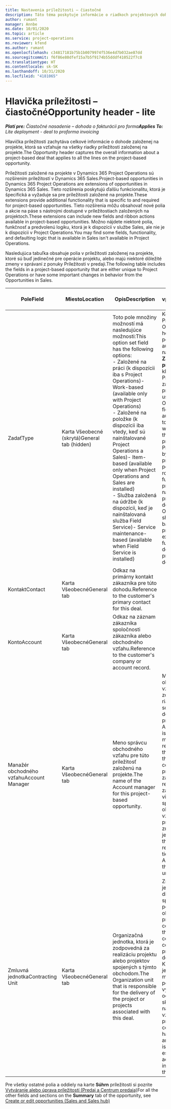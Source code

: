 ```yaml
---
title: Nastavenia príležitosti – čiastočné
description: Táto téma poskytuje informácie o riadkoch projektových dohôd a projektových príležitostí.
author: rumant
manager: Annbe
ms.date: 10/01/2020
ms.topic: article
ms.service: project-operations
ms.reviewer: kfend
ms.author: rumant
ms.openlocfilehash: c34817181b75b1b0079974f536e4d7b032ae87dd
ms.sourcegitcommit: f6f86e80dfef15a7b5f9174b55dddf410522f7c8
ms.translationtype: HT
ms.contentlocale: sk-SK
ms.lasthandoff: 10/31/2020
ms.locfileid: "4181065"
---
```

# <a name="opportunity-header---lite"></a><span data-ttu-id="185eb-103">Hlavička príležitosti – čiastočné</span><span class="sxs-lookup"><span data-stu-id="185eb-103">Opportunity header - lite</span></span>

<span data-ttu-id="185eb-104">_**Platí pre:** Čiastočné nasadenie – dohoda o fakturácii pro forma_</span><span class="sxs-lookup"><span data-stu-id="185eb-104">_**Applies To:** Lite deployment - deal to proforma invoicing_</span></span>

<span data-ttu-id="185eb-105">Hlavička príležitosti zachytáva celkové informácie o dohode založenej na projekte, ktorá sa vzťahuje na všetky riadky príležitosti založenej na projekte.</span><span class="sxs-lookup"><span data-stu-id="185eb-105">The Opportunity header captures the overall information about a project-based deal that applies to all the lines on the project-based opportunity.</span></span>

<span data-ttu-id="185eb-106">Príležitosti založené na projekte v Dynamics 365 Project Operations sú rozšírením príležitostí v Dynamics 365 Sales.</span><span class="sxs-lookup"><span data-stu-id="185eb-106">Project-based opportunities in Dynamics 365 Project Operations are extensions of opportunities in Dynamics 365 Sales.</span></span> <span data-ttu-id="185eb-107">Tieto rozšírenia poskytujú ďalšiu funkcionalitu, ktorá je špecifická a vyžaduje sa pre príležitosti založené na projekte.</span><span class="sxs-lookup"><span data-stu-id="185eb-107">These extensions provide additional functionality that is specific to and required for project-based opportunities.</span></span> <span data-ttu-id="185eb-108">Tieto rozšírenia môžu obsahovať nové polia a akcie na páse s nástrojmi dostupné v príležitostiach založených na projektoch.</span><span class="sxs-lookup"><span data-stu-id="185eb-108">These extensions can include new fields and ribbon actions available in project-based opportunities.</span></span> <span data-ttu-id="185eb-109">Možno nájdete niektoré polia, funkčnosť a predvolenú logiku, ktorá je k dispozícii v službe Sales, ale nie je k dispozícii v Project Operations.</span><span class="sxs-lookup"><span data-stu-id="185eb-109">You may find some fields, functionality, and defaulting logic that is available in Sales isn't available in Project Operations.</span></span>

<span data-ttu-id="185eb-110">Nasledujúca tabuľka obsahuje polia v príležitosti založenej na projekte, ktoré sú buď jedinečné pre operácie projektu, alebo majú niektoré dôležité zmeny v správaní z ponuky Príležitosti v predaji.</span><span class="sxs-lookup"><span data-stu-id="185eb-110">The following table includes the fields in a project-based opportunity that are either unique to Project Operations or have some important changes in behavior from the Opportunities in Sales.</span></span>

| <span data-ttu-id="185eb-111">**Pole**</span><span class="sxs-lookup"><span data-stu-id="185eb-111">**Field**</span></span> | <span data-ttu-id="185eb-112">**Miesto**</span><span class="sxs-lookup"><span data-stu-id="185eb-112">**Location**</span></span> | <span data-ttu-id="185eb-113">**Opis**</span><span class="sxs-lookup"><span data-stu-id="185eb-113">**Description**</span></span> | <span data-ttu-id="185eb-114">**Nadväzujúci vplyv**</span><span class="sxs-lookup"><span data-stu-id="185eb-114">**Downstream impact**</span></span> |
| --- | --- | --- | --- |
| <span data-ttu-id="185eb-115">Zadať</span><span class="sxs-lookup"><span data-stu-id="185eb-115">Type</span></span> | <span data-ttu-id="185eb-116">Karta Všeobecné (skrytá)</span><span class="sxs-lookup"><span data-stu-id="185eb-116">General tab (hidden)</span></span> | <span data-ttu-id="185eb-117">Toto pole množiny možností má nasledujúce možnosti:</span><span class="sxs-lookup"><span data-stu-id="185eb-117">This option set field has the following options:</span></span></br><span data-ttu-id="185eb-118">- Založené na práci (k dispozícii iba s Project Operations)</span><span class="sxs-lookup"><span data-stu-id="185eb-118">- Work-based (available only with Project Operations)</span></span></br><span data-ttu-id="185eb-119">- Založené na položke (k dispozícii iba vtedy, keď sú nainštalované Project Operations a Sales)</span><span class="sxs-lookup"><span data-stu-id="185eb-119">- Item-based (available only when Project Operations and Sales are installed)</span></span></br><span data-ttu-id="185eb-120">- Služba založená na údržbe (k dispozícii, keď je nainštalovaná služba Field Service)</span><span class="sxs-lookup"><span data-stu-id="185eb-120">- Service maintenance-based (available when Field Service is installed)</span></span> | <span data-ttu-id="185eb-121">Keď použijete Project Operations, hodnota tohto poľa sa automaticky nastaví na **Založené na práci**, ktorá klasifikuje Príležitosť ako založenú na projekte.</span><span class="sxs-lookup"><span data-stu-id="185eb-121">When you use Project Operations, this field value is automatically set to **Work-based** which classifies the Opportunity as project-based.</span></span> <span data-ttu-id="185eb-122">Príležitosť by mala byť založená na projekte, aby boli povolené všetky rozšírenia a funkcie na základe projektu v procese následného predaja tejto dohody.</span><span class="sxs-lookup"><span data-stu-id="185eb-122">An Opportunity should be project-based to enable all project-specific extensions and functionality in the downstream sales process for this deal.</span></span> |
| <span data-ttu-id="185eb-123">Kontakt</span><span class="sxs-lookup"><span data-stu-id="185eb-123">Contact</span></span> | <span data-ttu-id="185eb-124">Karta Všeobecné</span><span class="sxs-lookup"><span data-stu-id="185eb-124">General tab</span></span> | <span data-ttu-id="185eb-125">Odkaz na primárny kontakt zákazníka pre túto dohodu.</span><span class="sxs-lookup"><span data-stu-id="185eb-125">Reference to the customer's primary contact for this deal.</span></span> | |
| <span data-ttu-id="185eb-126">Konto</span><span class="sxs-lookup"><span data-stu-id="185eb-126">Account</span></span> | <span data-ttu-id="185eb-127">Karta Všeobecné</span><span class="sxs-lookup"><span data-stu-id="185eb-127">General tab</span></span> | <span data-ttu-id="185eb-128">Odkaz na záznam zákazníka spoločnosti zákazníka alebo obchodného vzťahu.</span><span class="sxs-lookup"><span data-stu-id="185eb-128">Reference to the customer's company or account record.</span></span> | |
| <span data-ttu-id="185eb-129">Manažér obchodného vzťahu</span><span class="sxs-lookup"><span data-stu-id="185eb-129">Account Manager</span></span> | <span data-ttu-id="185eb-130">Karta Všeobecné</span><span class="sxs-lookup"><span data-stu-id="185eb-130">General tab</span></span> | <span data-ttu-id="185eb-131">Meno správcu obchodného vzťahu pre túto príležitosť založenú na projekte.</span><span class="sxs-lookup"><span data-stu-id="185eb-131">The name of the Account manager for this project-based opportunity.</span></span> | <span data-ttu-id="185eb-132">Manažér obchodného vzťahu je zodpovedný za riadenie vzťahov so zákazníkom po dokončení tohto projektu.</span><span class="sxs-lookup"><span data-stu-id="185eb-132">The Account manager is responsible for managing the relationship with the customer through the completion of this project.</span></span> <span data-ttu-id="185eb-133">Na základe rezervovateľného záznamu zdroja viazaného na správcu obchodného vzťahu je predvolená zmluvná jednotka.</span><span class="sxs-lookup"><span data-stu-id="185eb-133">Based on the bookable resource record tied to the Account manager, the contracting unit is defaulted.</span></span> |
| <span data-ttu-id="185eb-134">Zmluvná jednotka</span><span class="sxs-lookup"><span data-stu-id="185eb-134">Contracting Unit</span></span> | <span data-ttu-id="185eb-135">Karta Všeobecné</span><span class="sxs-lookup"><span data-stu-id="185eb-135">General tab</span></span> | <span data-ttu-id="185eb-136">Organizačná jednotka, ktorá je zodpovedná za realizáciu projektu alebo projektov spojených s týmto obchodom.</span><span class="sxs-lookup"><span data-stu-id="185eb-136">The Organization unit that is responsible for the delivery of the project or projects associated with this deal.</span></span> | <span data-ttu-id="185eb-137">Zmluvnou jednotkou je divízia spoločnosti, ktorá po uzatvorení obchodu dokončí projekt(-y).</span><span class="sxs-lookup"><span data-stu-id="185eb-137">The contracting unit is the division of the company that will complete the project(s) after the deal is closed.</span></span> <span data-ttu-id="185eb-138">Každá zmluvná jednotka má menu, ktorá sa používa na vykazovanie odhadovaných a skutočných nákladov vzniknutých počas projektu.</span><span class="sxs-lookup"><span data-stu-id="185eb-138">Every contracting unit has a currency, and this currency is used to report estimated and actual costs incurred during the project.</span></span> |

<span data-ttu-id="185eb-139">Pre všetky ostatné polia a oddiely na karte **Súhrn** príležitosti si pozrite [Vytváranie alebo úprava príležitostí (Predaj a Centrum predaja)](https://docs.microsoft.com/dynamics365/sales-enterprise/create-edit-opportunity-sales)</span><span class="sxs-lookup"><span data-stu-id="185eb-139">For all the other fields and sections on the **Summary** tab of the opportunity, see [Create or edit opportunities (Sales and Sales hub)](https://docs.microsoft.com/dynamics365/sales-enterprise/create-edit-opportunity-sales)</span></span>
